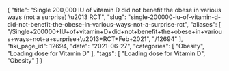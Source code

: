 {
    "title": "Single 200,000 IU of vitamin D did not benefit the obese in various ways (not a surprise) \u2013 RCT",
    "slug": "single-200000-iu-of-vitamin-d-did-not-benefit-the-obese-in-various-ways-not-a-surprise-rct",
    "aliases": [
        "/Single+200000+IU+of+vitamin+D+did+not+benefit+the+obese+in+various+ways+not+a+surprise+\u2013+RCT+Feb+2021",
        "/12694"
    ],
    "tiki_page_id": 12694,
    "date": "2021-06-27",
    "categories": [
        "Obesity",
        "Loading dose for Vitamin D"
    ],
    "tags": [
        "Loading dose for Vitamin D",
        "Obesity"
    ]
}